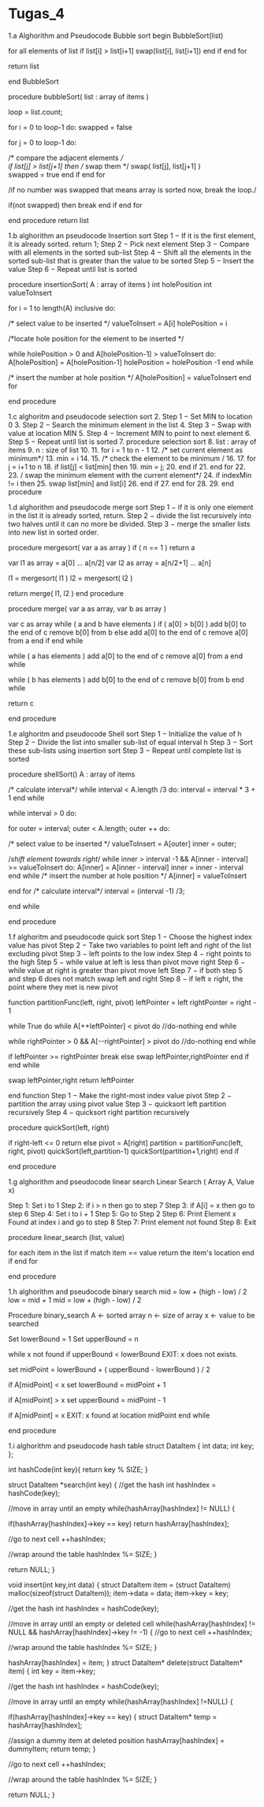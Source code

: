 # Tugas_4
1.a Alghorithm and Pseudocode Bubble sort begin BubbleSort(list)

for all elements of list if list[i] > list[i+1] swap(list[i], list[i+1]) end if end for

return list

end BubbleSort

procedure bubbleSort( list : array of items )

loop = list.count;

for i = 0 to loop-1 do: swapped = false

for j = 0 to loop-1 do:

 /* compare the adjacent elements */   
 if list[j] > list[j+1] then
    /* swap them */
    swap( list[j], list[j+1] )		 
    swapped = true
 end if
end for

/if no number was swapped that means array is sorted now, break the loop./

if(not swapped) then break end if end for

end procedure return list

1.b alghorithm an pseudocode Insertion sort Step 1 − If it is the first element, it is already sorted. return 1; Step 2 − Pick next element Step 3 − Compare with all elements in the sorted sub-list Step 4 − Shift all the elements in the sorted sub-list that is greater than the value to be sorted Step 5 − Insert the value Step 6 − Repeat until list is sorted

procedure insertionSort( A : array of items ) int holePosition int valueToInsert

for i = 1 to length(A) inclusive do:

/* select value to be inserted */ valueToInsert = A[i] holePosition = i

/*locate hole position for the element to be inserted */

while holePosition > 0 and A[holePosition-1] > valueToInsert do: A[holePosition] = A[holePosition-1] holePosition = holePosition -1 end while

/* insert the number at hole position */ A[holePosition] = valueToInsert end for

end procedure

1.c alghoritm and pseudocode selection sort 2.	Step 1 − Set MIN to location 0 3.	Step 2 − Search the minimum element in the list 4.	Step 3 − Swap with value at location MIN 5.	Step 4 − Increment MIN to point to next element 6.	Step 5 − Repeat until list is sorted 7.	procedure selection sort 8.	list : array of items 9.	n : size of list 10. 11.	for i = 1 to n - 1 12.	/* set current element as minimum*/ 13.	min = i 14. 15.	/* check the element to be minimum / 16. 17.	for j = i+1 to n 18.	if list[j] < list[min] then 19.	min = j; 20.	end if 21.	end for 22. 23.	/ swap the minimum element with the current element*/ 24.	if indexMin != i then 25.	swap list[min] and list[i] 26.	end if 27.	end for 28. 29.	end procedure

1.d alghorithm and pseudocode merge sort Step 1 − if it is only one element in the list it is already sorted, return. Step 2 − divide the list recursively into two halves until it can no more be divided. Step 3 − merge the smaller lists into new list in sorted order.

procedure mergesort( var a as array ) if ( n == 1 ) return a

var l1 as array = a[0] ... a[n/2] var l2 as array = a[n/2+1] ... a[n]

l1 = mergesort( l1 ) l2 = mergesort( l2 )

return merge( l1, l2 ) end procedure

procedure merge( var a as array, var b as array )

var c as array while ( a and b have elements ) if ( a[0] > b[0] ) add b[0] to the end of c remove b[0] from b else add a[0] to the end of c remove a[0] from a end if end while

while ( a has elements ) add a[0] to the end of c remove a[0] from a end while

while ( b has elements ) add b[0] to the end of c remove b[0] from b end while

return c

end procedure

1.e alghoritm and pseudocode Shell sort Step 1 − Initialize the value of h Step 2 − Divide the list into smaller sub-list of equal interval h Step 3 − Sort these sub-lists using insertion sort Step 3 − Repeat until complete list is sorted

procedure shellSort() A : array of items

/* calculate interval*/ while interval < A.length /3 do: interval = interval * 3 + 1 end while

while interval > 0 do:

for outer = interval; outer < A.length; outer ++ do:

/* select value to be inserted */ valueToInsert = A[outer] inner = outer;

 /*shift element towards right*/
 while inner > interval -1 && A[inner - interval] >= valueToInsert do:
    A[inner] = A[inner - interval]
    inner = inner - interval
 end while
/* insert the number at hole position */ A[inner] = valueToInsert

end for /* calculate interval*/ interval = (interval -1) /3;

end while

end procedure

1.f alghoritm and pseudocode quick sort Step 1 − Choose the highest index value has pivot Step 2 − Take two variables to point left and right of the list excluding pivot Step 3 − left points to the low index Step 4 − right points to the high Step 5 − while value at left is less than pivot move right Step 6 − while value at right is greater than pivot move left Step 7 − if both step 5 and step 6 does not match swap left and right Step 8 − if left ≥ right, the point where they met is new pivot

function partitionFunc(left, right, pivot) leftPointer = left rightPointer = right - 1

while True do while A[++leftPointer] < pivot do //do-nothing end while

while rightPointer > 0 && A[--rightPointer] > pivot do //do-nothing
end while

if leftPointer >= rightPointer break else
swap leftPointer,rightPointer end if end while

swap leftPointer,right return leftPointer

end function Step 1 − Make the right-most index value pivot Step 2 − partition the array using pivot value Step 3 − quicksort left partition recursively Step 4 − quicksort right partition recursively

procedure quickSort(left, right)

if right-left <= 0 return else pivot = A[right] partition = partitionFunc(left, right, pivot) quickSort(left,partition-1) quickSort(partition+1,right) end if

end procedure

1.g alghorithm and pseudocode linear search Linear Search ( Array A, Value x)

Step 1: Set i to 1 Step 2: if i > n then go to step 7 Step 3: if A[i] = x then go to step 6 Step 4: Set i to i + 1 Step 5: Go to Step 2 Step 6: Print Element x Found at index i and go to step 8 Step 7: Print element not found Step 8: Exit

procedure linear_search (list, value)

for each item in the list if match item == value return the item's location end if end for

end procedure

1.h alghorithm and pseudocode binary search mid = low + (high - low) / 2 low = mid + 1 mid = low + (high - low) / 2

Procedure binary_search A ← sorted array n ← size of array x ← value to be searched

Set lowerBound = 1 Set upperBound = n

while x not found if upperBound < lowerBound EXIT: x does not exists.

set midPoint = lowerBound + ( upperBound - lowerBound ) / 2

if A[midPoint] < x set lowerBound = midPoint + 1

if A[midPoint] > x set upperBound = midPoint - 1

if A[midPoint] = x EXIT: x found at location midPoint end while

end procedure

1.i alghorithm and pseudocode hash table struct DataItem { int data; int key; };

int hashCode(int key){ return key % SIZE; }

struct DataItem *search(int key) { //get the hash int hashIndex = hashCode(key);

//move in array until an empty while(hashArray[hashIndex] != NULL) {

if(hashArray[hashIndex]->key == key) return hashArray[hashIndex];

//go to next cell ++hashIndex;

//wrap around the table hashIndex %= SIZE; }

return NULL; }

void insert(int key,int data) { struct DataItem item = (struct DataItem) malloc(sizeof(struct DataItem)); item->data = data; item->key = key;

//get the hash int hashIndex = hashCode(key);

//move in array until an empty or deleted cell while(hashArray[hashIndex] != NULL && hashArray[hashIndex]->key != -1) { //go to next cell ++hashIndex;

//wrap around the table hashIndex %= SIZE; }

hashArray[hashIndex] = item; } struct DataItem* delete(struct DataItem* item) { int key = item->key;

//get the hash int hashIndex = hashCode(key);

//move in array until an empty while(hashArray[hashIndex] !=NULL) {

if(hashArray[hashIndex]->key == key) { struct DataItem* temp = hashArray[hashIndex];

 //assign a dummy item at deleted position
 hashArray[hashIndex] = dummyItem; 
 return temp;
}

//go to next cell ++hashIndex;

//wrap around the table hashIndex %= SIZE; }

return NULL; }


